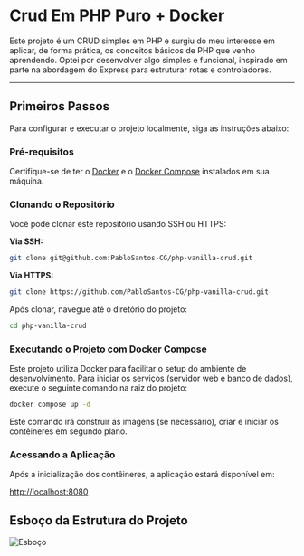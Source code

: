 # Crud Em PHP Puro + Docker

Este projeto é um CRUD simples em PHP e surgiu do meu interesse em aplicar, de forma prática, os conceitos básicos de PHP que venho aprendendo. Optei por desenvolver algo simples e funcional, inspirado em parte na abordagem do Express para estruturar rotas e controladores.

-----

## Primeiros Passos

Para configurar e executar o projeto localmente, siga as instruções abaixo:

### Pré-requisitos

Certifique-se de ter o [Docker](https://docs.docker.com/get-docker/) e o [Docker Compose](https://docs.docker.com/compose/install/) instalados em sua máquina.

### Clonando o Repositório

Você pode clonar este repositório usando SSH ou HTTPS:

**Via SSH:**

```bash
git clone git@github.com:PabloSantos-CG/php-vanilla-crud.git
```

**Via HTTPS:**

```bash
git clone https://github.com/PabloSantos-CG/php-vanilla-crud.git
```

Após clonar, navegue até o diretório do projeto:

```bash
cd php-vanilla-crud
```

### Executando o Projeto com Docker Compose

Este projeto utiliza Docker para facilitar o setup do ambiente de desenvolvimento. Para iniciar os serviços (servidor web e banco de dados), execute o seguinte comando na raiz do projeto:

```bash
docker compose up -d
```

Este comando irá construir as imagens (se necessário), criar e iniciar os contêineres em segundo plano.

### Acessando a Aplicação

Após a inicialização dos contêineres, a aplicação estará disponível em:

[http://localhost:8080](https://www.google.com/search?q=http://localhost:8080)


## Esboço da Estrutura do Projeto
![Esboço](public/esboço.png)
